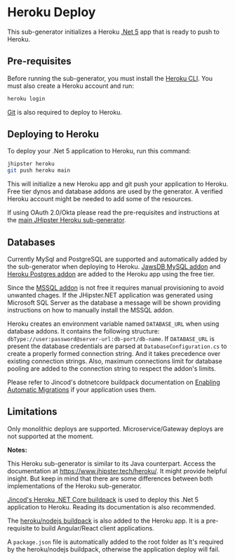 # Heroku Deploy
This sub-generator initializes a Heroku [.Net 5](https://docs.microsoft.com/pt-br/dotnet/core/dotnet-five) app that is ready to push to Heroku.

## Pre-requisites
Before running the sub-generator, you must install the [Heroku CLI](https://cli.heroku.com/).
You must also create a Heroku account and run:
```bash
heroku login
```
[Git](https://git-scm.com/) is also required to deploy to Heroku.

## Deploying to Heroku
To deploy your .Net 5 application to Heroku, run this command:

```bash
jhipster heroku
git push heroku main
```

This will initialize a new Heroku app and git push your application to Heroku.
Free tier dynos and database addons are used by the generator. A verified Heroku account might be needed to add some of the resources.

If using OAuth 2.0/Okta please read the pre-requisites and instructions at the [main JHipster Heroku sub-generator](https://www.jhipster.tech/heroku/).

## Databases

Currently MySql and PostgreSQL are supported and automatically added by the sub-generator when deploying to Heroku. [JawsDB MySQL addon](https://elements.heroku.com/addons/jawsdb) and [Heroku Postgres addon](https://elements.heroku.com/addons/heroku-postgresql) are added to the Heroku app using the free tier.

Since the [MSSQL addon](https://elements.heroku.com/addons/mssql) is not free it requires manual provisioning to avoid unwanted chages. If the JHipster.NET application was generated using Microsoft SQL Server as the database a message will be shown providing instructions on how to manually install the MSSQL addon.

Heroku creates an environment variable named `DATABASE_URL` when using database addons. It contains the following structure: `dbType://user:password@server-url:db-port/db-name`. 
If `DATABASE_URL` is present the database credentials are parsed at `DatabaseConfiguration.cs` to create a properly formed connection string. And it takes precedence over existing connection strings. 
Also, maximum connections limit for database pooling are added to the connection string to respect the addon's limits.

Please refer to Jincod's dotnetcore buildpack documentation on [Enabling Automatic Migrations](https://github.com/jincod/dotnetcore-buildpack#enabling-automatic-migrations) if your application uses them.

## Limitations

Only monolithic deploys are supported. Microservice/Gateway deploys are not supported at the moment.

**Notes:**

This Heroku sub-generator is similar to its Java counterpart. Access the documentation at https://www.jhipster.tech/heroku/. It might provide helpful insight. But keep in mind that there are some differences between both implementations of the Heroku sub-generator.

[Jincod's Heroku .NET Core buildpack](https://github.com/jincod/dotnetcore-buildpack) is used to deploy this .Net 5 application to Heroku. Reading its documentation is also recommended.

The [heroku/nodejs buildpack](https://elements.heroku.com/buildpacks/heroku/heroku-buildpack-nodejs) is also added to the Heroku app. It is a pre-requisite to build Angular/React client applications.

A `package.json` file is automatically added to the root folder as It's required by the heroku/nodejs buildpack, otherwise the application deploy will fail.